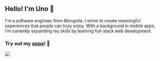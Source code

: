 ## Hello! I'm Uno 👋

I'm a software engineer from Mongolia. I strive to create meaningful experiences that people can truly enjoy. With a background in mobile apps, I’m currently expanding my skills by learning full-stack web development.

### Try out my <a href="https://apps.apple.com/us/developer/usukhbayar-batbayar/id1532655863">apps</a>! 📱 

<a href="https://skillicons.dev">
  <img src="https://skillicons.dev/icons?i=apple,unity,reactivex,swift,nextjs,ts,tailwind,py,fastapi,postgres,docker" />
</a>
